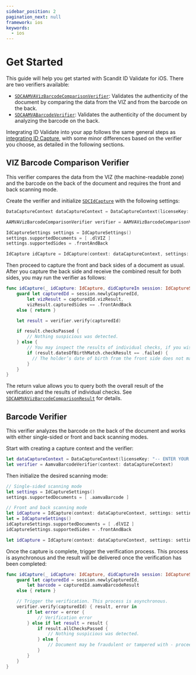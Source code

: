 ```yaml
---
sidebar_position: 2
pagination_next: null
framework: ios
keywords:
  - ios
---
```


# Get Started

This guide will help you get started with Scandit ID Validate for iOS. There are two verifiers available:

* [`SDCAAMVAVizBarcodeComparisonVerifier`](https://docs.scandit.com/6.28/data-capture-sdk/ios/id-capture/api/aamva-viz-barcode-comparison-verifier.html#class-scandit.datacapture.id.AamvaVizBarcodeComparisonVerifier): Validates the authenticity of the document by comparing the data from the VIZ and from the barcode on the back.
* [`SDCAAMVABarcodeVerifier`](https://docs.scandit.com/6.28/data-capture-sdk/ios/id-capture/api/aamva-barcode-verifier.html#class-scandit.datacapture.id.AamvaBarcodeVerifier): Validates the authenticity of the document by analyzing the barcode on the back.

Integrating ID Validate into your app follows the same general steps as [integrating ID Capture](../id-capture/get-started.md), with some minor differences based on the verifier you choose, as detailed in the following sections.

## VIZ Barcode Comparison Verifier

This verifier compares the data from the VIZ (the machine-readable zone) and the barcode on the back of the document and requires the front and back scanning mode.

Create the verifier and initialize [`SDCIdCapture`](https://docs.scandit.com/6.28/data-capture-sdk/ios/id-capture/api/id-capture.html#class-scandit.datacapture.id.IdCapture) with the following settings:

```swift
DataCaptureContext dataCaptureContext = DataCaptureContext(licenseKey: "-- ENTER YOUR SCANDIT LICENSE KEY HERE --")

AAMVAVizBarcodeComparisonVerifier verifier = AAMVAVizBarcodeComparisonVerifier()

IdCaptureSettings settings = IdCaptureSettings()
settings.supportedDocuments = [ .dlVIZ ]
settings.supportedSides = .frontAndBack

IdCapture idCapture = IdCapture(context: dataCaptureContext, settings: idCaptureSettings)
```

Then proceed to capture the front and back sides of a document as usual. After you capture the back side and receive the combined result for both sides, you may run the verifier as follows:

```swift
func idCapture(_ idCapture: IdCapture, didCaptureIn session: IdCaptureSession, frameData: FrameData) {
    guard let capturedId = session.newlyCapturedId,
        let vizResult = capturedId.vizResult,
        vizResult.capturedSides == .frontAndBack
    else { return }

    let result = verifier.verify(capturedId)

    if result.checksPassed {
        // Nothing suspicious was detected.
    } else {
        // You may inspect the results of individual checks, if you wish:
        if (result.datesOfBirthMatch.checkResult == .failed) {
          // The holder’s date of birth from the front side does not match the one encoded in the barcode.
        }
    }
}
```

The return value allows you to query both the overall result of the verification and the results of individual checks. See [`SDCAAMVAVizBarcodeComparisonResult`](https://docs.scandit.com/6.28/data-capture-sdk/ios/id-capture/api/aamva-viz-barcode-comparison-verifier.html#class-scandit.datacapture.id.AamvaVizBarcodeComparisonResult) for details.

## Barcode Verifier

This verifier analyzes the barcode on the back of the document and works with either single-sided or front and back scanning modes.

Start with creating a capture context and the verifier:

```swift
let dataCaptureContext = DataCaptureContext(licenseKey: "-- ENTER YOUR SCANDIT LICENSE KEY HERE --")
let verifier = AamvaBarcodeVerifier(context: dataCaptureContext)
```

Then initialize the desired scanning mode:

```swift
// Single-sided scanning mode
let settings = IdCaptureSettings()
settings.supportedDocuments = [ .aamvaBarcode ]

// Front and back scanning mode
let idCapture = IdCapture(context: dataCaptureContext, settings: settings)
let = IdCaptureSettings()
idCaptureSettings.supportedDocuments = [ .dlVIZ ]
idCaptureSettings.supportedSides = .frontAndBack

let idCapture = IdCapture(context: dataCaptureContext, settings: settings)
```

Once the capture is complete, trigger the verification process. This process is asynchronous and the result will be delivered once the verification has been completed:

```swift
func idCapture(_ idCapture: IdCapture, didCaptureIn session: IdCaptureSession, frameData: FrameData) {
    guard let capturedId = session.newlyCapturedId,
        let barcode = capturedId.aamvaBarcodeResult
    else { return }

    // Trigger the verification. This process is asynchronous.
    verifier.verify(capturedId) { result, error in
        if let error = error {
            // Verification error
        } else if let result = result {
            if result.allChecksPassed {
                // Nothing suspicious was detected.
            } else {
                // Document may be fraudulent or tampered with - proceed with caution.
            }
        }
    }
}
```